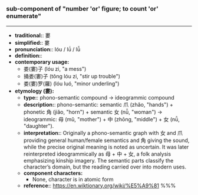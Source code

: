 ## 
### sub-component of "number 'or' figure; to count 'or' enumerate"
---
- **traditional:**: 婁
- **simplified:**: 婁
- **pronunciation:**: lóu / lǘ / lǚ
- **definition:**: 
- **contemporary usage:**
  - 娄(婁)子 (lóu zi, "a mess")
  - 捅娄(婁)子 (tǒng lóu zi, "stir up trouble")
  - 娄(婁)罗(羅) (lóu luó, "minor underling")
- **etymology (婁):**
  - **type:**: phono-semantic compound → ideogrammic compound
  - **description:**: phono-semantic: semantic 爪 (zhǎo, "hands") + phonetic 角 (jiǎo, "horn") + semantic 女 (nǚ, "woman") → ideogrammic: 母 (mǔ, "mother") + 中 (zhōng, "middle") + 女 (nǚ, "daughter").
  - **interpretation:**: Originally a phono-semantic graph with 女 and 爪 providing general human/female semantics and 角 giving the sound, while the precise original meaning is noted as uncertain. It was later reinterpreted ideogrammically as 母 + 中 + 女, a folk analysis emphasizing kinship imagery. The semantic parts classify the character’s domain, but the reading carried over into modern uses.
  - **component characters:**
    - None, character is in atomic form
  - **reference:**: https://en.wiktionary.org/wiki/%E5%A9%81
%%%
